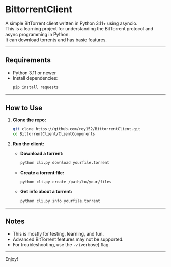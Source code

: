 # BittorrentClient

A simple BitTorrent client written in Python 3.11+ using asyncio.  
This is a learning project for understanding the BitTorrent protocol and async programming in Python.  
It can download torrents and has basic features.

---

## Requirements

- Python 3.11 or newer
- Install dependencies:
  ```bash
  pip install requests
  ```

---

## How to Use

1. **Clone the repo:**
   ```bash
   git clone https://github.com/rey152/BittorrentClient.git
   cd BittorrentClient/ClientComponents
   ```

2. **Run the client:**

   - **Download a torrent:**
     ```bash
     python cli.py download yourfile.torrent
     ```

   - **Create a torrent file:**
     ```bash
     python cli.py create /path/to/your/files
     ```

   - **Get info about a torrent:**
     ```bash
     python cli.py info yourfile.torrent
     ```

---

## Notes

- This is mostly for testing, learning, and fun.
- Advanced BitTorrent features may not be supported.
- For troubleshooting, use the `-v` (verbose) flag.

---

Enjoy!
